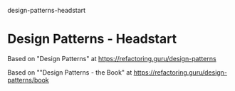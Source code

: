 design-patterns-headstart
# Design Patterns - Headstart

Based on "Design Patterns" at https://refactoring.guru/design-patterns

Based on ""Design Patterns - the Book" at https://refactoring.guru/design-patterns/book
